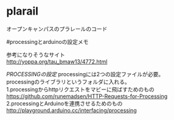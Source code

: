 # plarail
オープンキャンパスのプラレールのコード

#processingとarduinoの設定メモ

参考になりそうなサイト  
<http://yoppa.org/tau_bmaw13/4772.html>

*PROCESSINGの設定*
processingには2つの設定ファイルが必要。  
processingのライブラリというフォルダに入れる。  
1.processingからhttpリクエストをマビーに飛ばすためのもの  
<https://github.com/runemadsen/HTTP-Requests-for-Processing>
2.processingとArduinoを連携させるためのもの  
<http://playground.arduino.cc/interfacing/processing>
